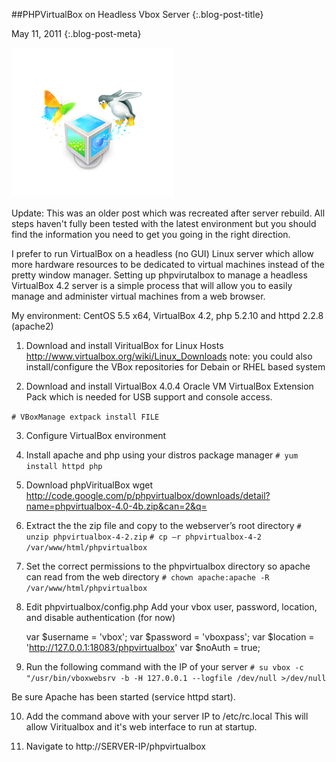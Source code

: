 ##PHPVirtualBox on Headless Vbox Server {:.blog-post-title}

May 11, 2011
{:.blog-post-meta}


![Alt text](/static/img/vbox.png)

Update: This was an older post which was recreated after server rebuild. All steps haven't fully been tested with the latest environment but you should find the information you need to get you going in the right direction.

I prefer to run VirtualBox on a headless (no GUI) Linux server which allow more hardware resources to be dedicated to virtual machines instead of the pretty window manager. Setting up phpvirutalbox to manage a headless VirtualBox 4.2 server is a simple process that will allow you to easily manage and administer virtual machines from a web browser.

My environment: CentOS 5.5 x64, VirtualBox 4.2, php 5.2.10 and httpd 2.2.8 (apache2)

1) Download and install ViritualBox for Linux Hosts
http://www.virtualbox.org/wiki/Linux_Downloads
note: you could also install/configure the VBox repositories for Debain or RHEL based   system

2) Download and install VirtualBox 4.0.4 Oracle VM VirtualBox Extension Pack which is needed for USB support and console access.

`# VBoxManage extpack install FILE`

3) Configure VirtualBox environment

4) Install apache and php using your distros package manager 
`# yum install httpd php`

5) Download phpViritualBox
wget http://code.google.com/p/phpvirtualbox/downloads/detail?name=phpvirtualbox-4.0-4b.zip&can=2&q=

6) Extract the the zip file and copy to the webserver’s root directory
`# unzip phpvirtualbox-4-2.zip`
`# cp –r phpvirtualbox-4-2 /var/www/html/phpvirtualbox`

7) Set the correct permissions to the phpvirtualbox directory so apache can read from the web directory
`# chown apache:apache -R /var/www/html/phpvirtualbox`

8) Edit phpvirtualbox/config.php
Add your vbox user, password, location, and disable authentication (for now)

	var $username = 'vbox';
	var $password = 'vboxpass';
	var $location = 'http://127.0.0.1:18083/phpvirtualbox'
	var $noAuth = true;

9) Run the following command with the IP of your server
`# su vbox -c "/usr/bin/vboxwebsrv -b -H 127.0.0.1 --logfile /dev/null >/dev/null`

Be sure Apache has been started (service httpd start).

10) Add the command above with your server IP to /etc/rc.local
This will allow Viritualbox and it's web interface to run at startup.

11) Navigate to http://SERVER-IP/phpvirtualbox